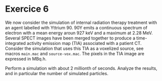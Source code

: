 # Exercice 6

We now consider the simulation of internal radiation therapy treatment with an agent labelled with Yttrium 90. 90Y emits a continuous spectrum of electron with a mean energy aroun 927 keV and a maximum at 2.28 MeV. Several SPECT images have been merged together to produce a time-integrated activity emission map (TIA) associated with a patient CT. Consider the simulation that uses this TIA as a voxelized source, see macros ```main.mac``` and ```source-vox.mac```. The pixels in the TIA image are expressed in MBq.h. 

Perform a simulation with about 2 millionth of seconds. Analyze the results, and in particular the number of simulated particles.
